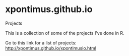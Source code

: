 # xpontimus.github.io
Projects

This is a collection of some of the projects I've done in R. 

Go to this link for a list of projects: http://xpontimus.github.io/xpontimusio.html
